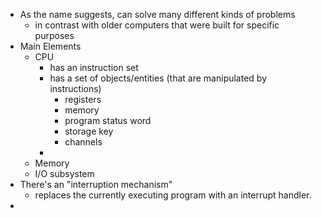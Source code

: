 - As the name suggests, can solve many different kinds of problems
	- in contrast with older computers that were built for specific purposes
- Main Elements
	- CPU
		- has an instruction set
		- has a set of objects/entities (that are manipulated by instructions)
			- registers
			- memory
			- program status word
			- storage key
			- channels
		-
	- Memory
	- I/O subsystem
- There's an "interruption mechanism"
	- replaces the currently executing program with an interrupt handler.
-